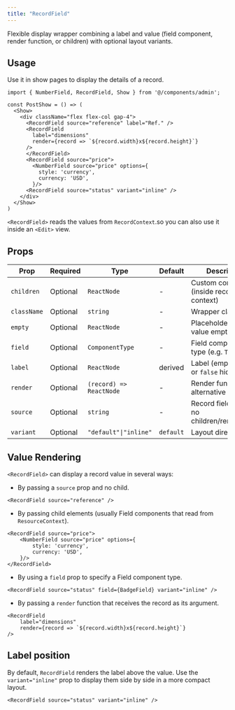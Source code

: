 ```yaml
---
title: "RecordField"
---
```


Flexible display wrapper combining a label and value (field component, render function, or children) with optional layout variants.

## Usage

Use it in show pages to display the details of a record.

```tsx
import { NumberField, RecordField, Show } from '@/components/admin';

const PostShow = () => (
  <Show>
    <div className="flex flex-col gap-4">
      <RecordField source="reference" label="Ref." />
      <RecordField
        label="dimensions"
        render={record => `${record.width}x${record.height}`}
      />
      </RecordField>
      <RecordField source="price">
        <NumberField source="price" options={
          style: 'currency',
          currency: 'USD',
        }/>
      <RecordField source="status" variant="inline" />
    </div>
  </Show>
) 
```

`<RecordField>` reads the values from `RecordContext`.so you can also use it inside an `<Edit>` view.

## Props

| Prop        | Required | Type                                | Default   | Description                                   |
|-------------|----------|-------------------------------------|-----------|-----------------------------------------------|
| `children`  | Optional | `ReactNode`                         | -         | Custom content (inside record context)        |
| `className` | Optional | `string`                            | -         | Wrapper classes                               |
| `empty`     | Optional | `ReactNode`                         | -         | Placeholder when value empty                  |
| `field`     | Optional | `ComponentType`                     | -         | Field component type (e.g. `TextField`)       |
| `label`     | Optional | `ReactNode`                         | derived   | Label (empty string or `false` hides)         |
| `render`    | Optional | `(record) => ReactNode`             | -         | Render function alternative                   |
| `source`    | Optional | `string`                            | -         | Record field path (if no children/render/field)|
| `variant`   | Optional | `"default"\|"inline"`               | `default` | Layout direction                              |

## Value Rendering

`<RecordField>` can display a record value in several ways:

- By passing a `source` prop and no child.

```tsx
<RecordField source="reference" />
```

- By passing child elements (usually Field components that read from `ResourceContext`).

```tsx
<RecordField source="price">
    <NumberField source="price" options={
        style: 'currency',
        currency: 'USD',
    }/>
</RecordField>
```

- By using a `field` prop to specify a Field component type.

```tsx
<RecordField source="status" field={BadgeField} variant="inline" />
```

- By passing a `render` function that receives the record as its argument.

```tsx
<RecordField
    label="dimensions"
    render={record => `${record.width}x${record.height}`}
/>
```

## Label position

By default, `RecordField` renders the label above the value. Use the `variant="inline"` prop to display them side by side in a more compact layout.

```tsx
<RecordField source="status" variant="inline" />
```
